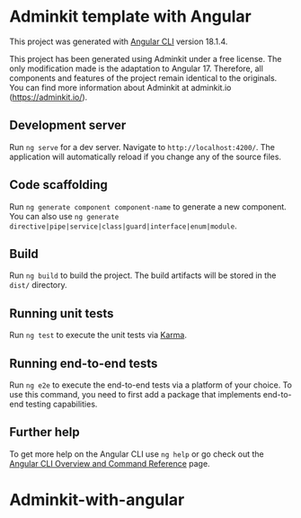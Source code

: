 # Adminkit template with Angular

This project was generated with [Angular CLI](https://github.com/angular/angular-cli) version 18.1.4.

This project has been generated using Adminkit under a free license. The only modification made is the adaptation to Angular 17. Therefore, all components and features of the project remain identical to the originals. You can find more information about Adminkit at adminkit.io (https://adminkit.io/).

## Development server

Run `ng serve` for a dev server. Navigate to `http://localhost:4200/`. The application will automatically reload if you change any of the source files.

## Code scaffolding

Run `ng generate component component-name` to generate a new component. You can also use `ng generate directive|pipe|service|class|guard|interface|enum|module`.

## Build

Run `ng build` to build the project. The build artifacts will be stored in the `dist/` directory.

## Running unit tests

Run `ng test` to execute the unit tests via [Karma](https://karma-runner.github.io).

## Running end-to-end tests

Run `ng e2e` to execute the end-to-end tests via a platform of your choice. To use this command, you need to first add a package that implements end-to-end testing capabilities.

## Further help

To get more help on the Angular CLI use `ng help` or go check out the [Angular CLI Overview and Command Reference](https://angular.dev/tools/cli) page.
# Adminkit-with-angular
